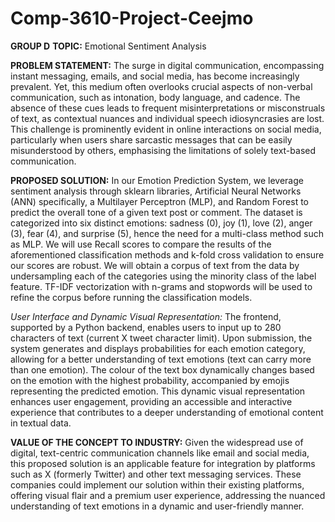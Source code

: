 # Comp-3610-Project-Ceejmo
**GROUP D** 
**TOPIC:** Emotional Sentiment Analysis

**PROBLEM STATEMENT:**
The surge in digital communication, encompassing instant messaging, emails, and social media, has become increasingly prevalent. Yet, this medium often overlooks crucial aspects of non-verbal communication, such as intonation, body language, and cadence. The absence of these cues leads to frequent misinterpretations or misconstruals of text, as contextual nuances and individual speech idiosyncrasies are lost. This challenge is prominently evident in online interactions on social media, particularly when users share sarcastic messages that can be easily misunderstood by others, emphasising the limitations of solely text-based communication.

**PROPOSED SOLUTION:**
In our Emotion Prediction System, we leverage sentiment analysis through sklearn libraries, Artificial Neural Networks (ANN) specifically, a Multilayer Perceptron (MLP), and Random Forest to predict the overall tone of a given text post or comment. The dataset is categorized into six distinct emotions: sadness (0), joy (1), love (2), anger (3), fear (4), and surprise (5), hence the need for a multi-class method such as MLP. We will use Recall scores to compare the results of the aforementioned classification methods and k-fold cross validation to ensure our scores are robust.
We will obtain a corpus of text from the data by undersampling each of the categories using the minority class of the label feature. TF-IDF vectorization with n-grams and stopwords will be used to refine the corpus before running the classification models.

*User Interface and Dynamic Visual Representation:*
The frontend, supported by a Python backend, enables users to input up to 280 characters of text (current X tweet character limit). Upon submission, the system generates and displays probabilities for each emotion category, allowing for a better understanding of text emotions (text can carry more than one emotion). The colour of the text box dynamically changes based on the emotion with the highest probability, accompanied by emojis representing the predicted emotion. This dynamic visual representation enhances user engagement, providing an accessible and interactive experience that contributes to a deeper understanding of emotional content in textual data.


**VALUE OF THE CONCEPT TO INDUSTRY:**
Given the widespread use of digital, text-centric communication channels like email and social media, this proposed solution is an applicable feature for integration by platforms such as X (formerly Twitter) and other text messaging services. These companies could implement our solution within their existing platforms, offering visual flair and a premium user experience, addressing the nuanced understanding of text emotions in a dynamic and user-friendly manner.

